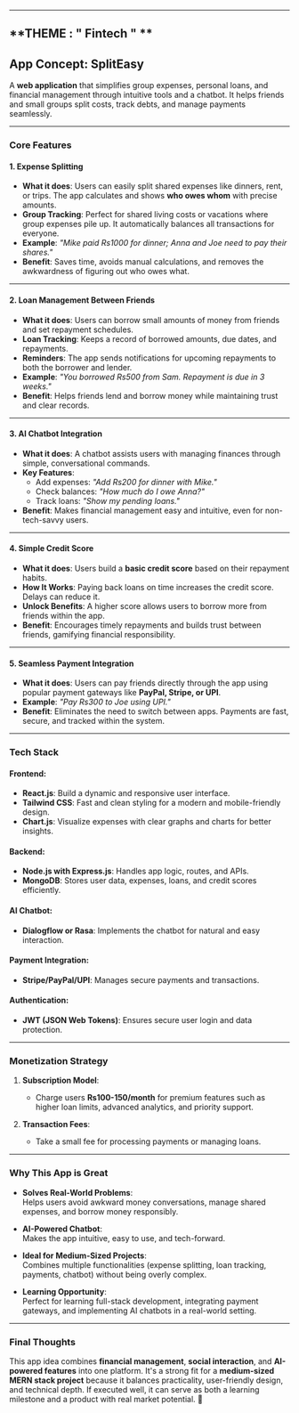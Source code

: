 
---
## **THEME : " Fintech " **  
## **App Concept: SplitEasy**  
A **web application** that simplifies group expenses, personal loans, and financial management through intuitive tools and a chatbot. It helps friends and small groups split costs, track debts, and manage payments seamlessly.

---

### **Core Features**  

#### 1. **Expense Splitting**  
   - **What it does**: Users can easily split shared expenses like dinners, rent, or trips. The app calculates and shows **who owes whom** with precise amounts.  
   - **Group Tracking**: Perfect for shared living costs or vacations where group expenses pile up. It automatically balances all transactions for everyone.  
   - **Example**: *"Mike paid Rs1000 for dinner; Anna and Joe need to pay their shares."*  
   - **Benefit**: Saves time, avoids manual calculations, and removes the awkwardness of figuring out who owes what.  

---

#### 2. **Loan Management Between Friends**  
   - **What it does**: Users can borrow small amounts of money from friends and set repayment schedules.  
   - **Loan Tracking**: Keeps a record of borrowed amounts, due dates, and repayments.  
   - **Reminders**: The app sends notifications for upcoming repayments to both the borrower and lender.  
   - **Example**: *"You borrowed Rs500 from Sam. Repayment is due in 3 weeks."*  
   - **Benefit**: Helps friends lend and borrow money while maintaining trust and clear records.  

---

#### 3. **AI Chatbot Integration**  
   - **What it does**: A chatbot assists users with managing finances through simple, conversational commands.  
   - **Key Features**:  
      - Add expenses: *"Add Rs200 for dinner with Mike."*  
      - Check balances: *"How much do I owe Anna?"*  
      - Track loans: *"Show my pending loans."*  
   - **Benefit**: Makes financial management easy and intuitive, even for non-tech-savvy users.  

---

#### 4. **Simple Credit Score**  
   - **What it does**: Users build a **basic credit score** based on their repayment habits.  
   - **How It Works**: Paying back loans on time increases the credit score. Delays can reduce it.  
   - **Unlock Benefits**: A higher score allows users to borrow more from friends within the app.  
   - **Benefit**: Encourages timely repayments and builds trust between friends, gamifying financial responsibility.  

---

#### 5. **Seamless Payment Integration**  
   - **What it does**: Users can pay friends directly through the app using popular payment gateways like **PayPal, Stripe, or UPI**.  
   - **Example**: *"Pay Rs300 to Joe using UPI."*  
   - **Benefit**: Eliminates the need to switch between apps. Payments are fast, secure, and tracked within the system.  

---

### **Tech Stack**  

#### **Frontend**:  
- **React.js**: Build a dynamic and responsive user interface.  
- **Tailwind CSS**: Fast and clean styling for a modern and mobile-friendly design.  
- **Chart.js**: Visualize expenses with clear graphs and charts for better insights.  

#### **Backend**:  
- **Node.js with Express.js**: Handles app logic, routes, and APIs.  
- **MongoDB**: Stores user data, expenses, loans, and credit scores efficiently.  

#### **AI Chatbot**:  
- **Dialogflow or Rasa**: Implements the chatbot for natural and easy interaction.  

#### **Payment Integration**:  
- **Stripe/PayPal/UPI**: Manages secure payments and transactions.  

#### **Authentication**:  
- **JWT (JSON Web Tokens)**: Ensures secure user login and data protection.  

---

### **Monetization Strategy**  

1. **Subscription Model**:  
   - Charge users **Rs100-150/month** for premium features such as higher loan limits, advanced analytics, and priority support.  

2. **Transaction Fees**:  
   - Take a small fee for processing payments or managing loans.  

---

### **Why This App is Great**  

- **Solves Real-World Problems**:  
   Helps users avoid awkward money conversations, manage shared expenses, and borrow money responsibly.  

- **AI-Powered Chatbot**:  
   Makes the app intuitive, easy to use, and tech-forward.  

- **Ideal for Medium-Sized Projects**:  
   Combines multiple functionalities (expense splitting, loan tracking, payments, chatbot) without being overly complex.  

- **Learning Opportunity**:  
   Perfect for learning full-stack development, integrating payment gateways, and implementing AI chatbots in a real-world setting.  

---

### **Final Thoughts**  
This app idea combines **financial management**, **social interaction**, and **AI-powered features** into one platform. It's a strong fit for a **medium-sized MERN stack project** because it balances practicality, user-friendly design, and technical depth. If executed well, it can serve as both a learning milestone and a product with real market potential. 🚀
